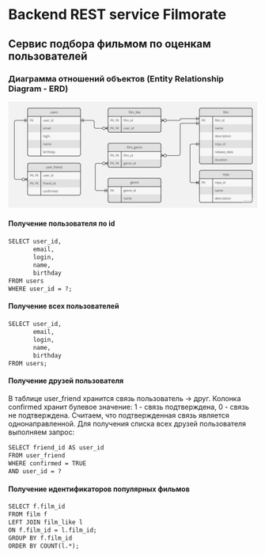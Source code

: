# Backend REST service Filmorate

## Сервис подбора фильмом по оценкам пользователей

### Диаграмма отношений объектов (Entity Relationship Diagram - ERD)

![](./doc/ERD.jpg)

#### Получение пользователя по id
``` roomsql
SELECT user_id,
       email,
       login,
       name,
       birthday
FROM users
WHERE user_id = ?;
```

#### Получение всех пользователей
``` roomsql
SELECT user_id,
       email,
       login,
       name,
       birthday
FROM users;
```

#### Получение друзей пользователя
В таблице user_friend хранится связь пользователь -> друг. Колонка confirmed хранит булевое значение:
1 - связь подтверждена,
0 - связь не подтверждена.
Считаем, что подтвержденная связь является однонаправленной.
Для получения списка всех друзей пользователя выполняем запрос:
``` roomsql
SELECT friend_id AS user_id
FROM user_friend
WHERE confirmed = TRUE
AND user_id = ?
```

#### Получение идентификаторов популярных фильмов
``` roomsql
SELECT f.film_id
FROM film f
LEFT JOIN film_like l
ON f.film_id = l.film_id;
GROUP BY f.film_id
ORDER BY COUNT(l.*);
```
